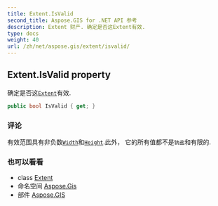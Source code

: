 ```yaml
---
title: Extent.IsValid
second_title: Aspose.GIS for .NET API 参考
description: Extent 财产. 确定是否这Extent有效.
type: docs
weight: 40
url: /zh/net/aspose.gis/extent/isvalid/
---
```

## Extent.IsValid property

确定是否这[`Extent`](../)有效.

```csharp
public bool IsValid { get; }
```

### 评论

有效范围具有非负数[`Width`](../width/)和[`Height`](../height/).此外， 它的所有值都不是`钠盐`和有限的.

### 也可以看看

* class [Extent](../)
* 命名空间 [Aspose.Gis](../../extent/)
* 部件 [Aspose.GIS](../../../)


